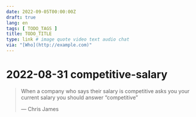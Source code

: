 ```yaml
---
date: 2022-09-05T00:00:00Z
draft: true
lang: en
tags: [ TODO_TAGS ]
title: TODO_TITLE
type: link # image quote video text audio chat
via: "[Who](http://example.com)"
---
```



# 2022-08-31 competitive-salary


> When a company who says their salary is competitive asks you your current salary you should answer “competitive”
>
> — Chris James

